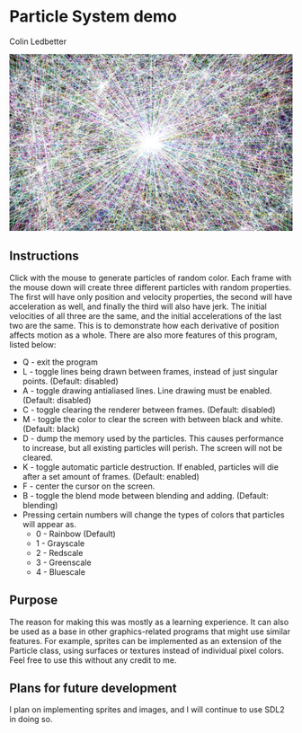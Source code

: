 <h1>Particle System demo</h1>
<p>Colin Ledbetter</p>
<p><img src="Screenshot.png"/></p>
<h2>Instructions</h2>
<p>Click with the mouse to generate particles of random color.  Each frame with 
the mouse down will create three different particles with random properties.  
The first will have only position and velocity properties, the second will have 
acceleration as well, and finally the third will also have jerk.  The initial 
velocities of all three are the same, and the initial accelerations of the last 
two are the same.  This is to demonstrate how each derivative of position 
affects motion as a whole.  There are also more features of this program, listed 
below:</p>
<ul>
<li>Q - exit the program</li>
<li>L - toggle lines being drawn between frames, instead of just 
singular points. (Default: disabled)</li>
<li>A - toggle drawing antialiased lines. Line drawing must be enabled. (Default: disabled)</li>
<li>C - toggle clearing the renderer between frames. (Default: disabled)</li>
<li>M - toggle the color to clear the screen with between black and white. (Default: black)</li>
<li>D - dump the memory used by the particles.  This causes performance
to increase, but all existing particles will perish.  The screen will not be cleared.</li>
<li>K - toggle automatic particle destruction.  If enabled, particles
will die after a set amount of frames. (Default: enabled)</li>
<li>F - center the cursor on the screen.</li>
<li>B - toggle the blend mode between blending and adding. (Default: blending)</li>
<li>Pressing certain numbers will change the types of colors that particles will appear as.
<ul>
<li>0 - Rainbow (Default)</li>
<li>1 - Grayscale</li>
<li>2 - Redscale</li>
<li>3 - Greenscale</li>
<li>4 - Bluescale</li>
</ul></li>
</ul>

<h2>Purpose</h2>
<p>The reason for making this was mostly as a learning experience.  It can also 
be used as a base in other graphics-related programs that might use similar 
features.  For example, sprites can be implemented as an extension of the 
Particle class, using surfaces or textures instead of individual pixel colors.  
Feel free to use this without any credit to me.</p>

<h2>Plans for future development</h2>
<p>I plan on implementing sprites and images, and I will continue to use SDL2 in 
doing so.</p>